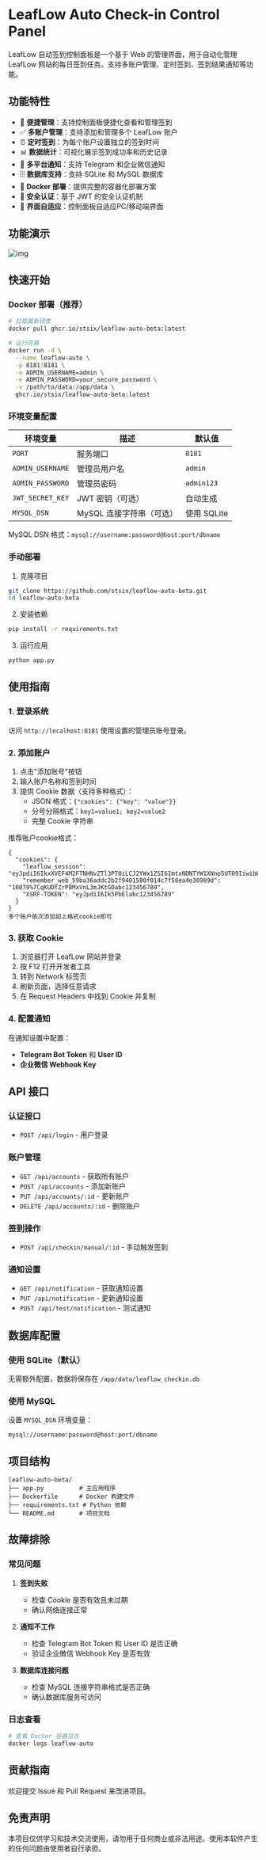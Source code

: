 # LeafLow Auto Check-in Control Panel

LeafLow 自动签到控制面板是一个基于 Web 的管理界面，用于自动化管理 LeafLow 网站的每日签到任务。支持多账户管理、定时签到、签到结果通知等功能。

## 功能特性
- 🚀 **便捷管理**：支持控制面板便捷化查看和管理签到
- ✅ **多账户管理**：支持添加和管理多个 LeafLow 账户
- ⏰ **定时签到**：为每个账户设置独立的签到时间
- 📊 **数据统计**：可视化展示签到成功率和历史记录
- 🔔 **多平台通知**：支持 Telegram 和企业微信通知
- 🗄️ **数据库支持**：支持 SQLite 和 MySQL 数据库
- 🐳 **Docker 部署**：提供完整的容器化部署方案
- 🔐 **安全认证**：基于 JWT 的安全认证机制
- 📱 **界面自适应**：控制面板自适应PC/移动端界面

## 功能演示
![img](https://github.com/erayopen/picx-images-hosting/raw/master/picdemo/1000095468.7eh4gfyxox.png)

## 快速开始

### Docker 部署（推荐）

```bash
# 拉取最新镜像
docker pull ghcr.io/stsix/leaflow-auto-beta:latest

# 运行容器
docker run -d \
  --name leaflow-auto \
  -p 8181:8181 \
  -e ADMIN_USERNAME=admin \
  -e ADMIN_PASSWORD=your_secure_password \
  -v /path/to/data:/app/data \
  ghcr.io/stsix/leaflow-auto-beta:latest
```

### 环境变量配置

| 环境变量 | 描述 | 默认值 |
|---------|------|--------|
| `PORT` | 服务端口 | `8181` |
| `ADMIN_USERNAME` | 管理员用户名 | `admin` |
| `ADMIN_PASSWORD` | 管理员密码 | `admin123` |
| `JWT_SECRET_KEY` | JWT 密钥（可选） | 自动生成 |
| `MYSQL_DSN` | MySQL 连接字符串（可选） | 使用 SQLite |

MySQL DSN 格式：`mysql://username:password@host:port/dbname`

### 手动部署

1. 克隆项目
```bash
git clone https://github.com/stsix/leaflow-auto-beta.git
cd leaflow-auto-beta
```

2. 安装依赖
```bash
pip install -r requirements.txt
```

3. 运行应用
```bash
python app.py
```

## 使用指南

### 1. 登录系统

访问 `http://localhost:8181` 使用设置的管理员账号登录。

### 2. 添加账户

1. 点击"添加账号"按钮
2. 输入账户名称和签到时间
3. 提供 Cookie 数据（支持多种格式）：
   - JSON 格式：`{"cookies": {"key": "value"}}`
   - 分号分隔格式：`key1=value1; key2=value2`
   - 完整 Cookie 字符串
  
推荐账户cookie格式：
```
{
  "cookies": {
    "leaflow_session": "eyJpdiI6IkxXVEF4M2FTNHNvZTl3PT0iLCJ2YWx1ZSI6ImtxNDNTYW1XNnp5UT09IiwibWFjIjoiYzE5ZDA3NTk2ZjdhIn0%3D",
    "remember_web_59ba36addc2b2f9401580f014c7f58ea4e30989d": "10079%7CqKUDfZrP8MxVnL3mJKtGOabc123456789",
    "XSRF-TOKEN": "eyJpdiI6Ik5PbElabc123456789"
  }
}
多个账户依次添加如上格式cookie即可
```

### 3. 获取 Cookie

1. 浏览器打开 LeafLow 网站并登录
2. 按 F12 打开开发者工具
3. 转到 Network 标签页
4. 刷新页面，选择任意请求
5. 在 Request Headers 中找到 Cookie 并复制

### 4. 配置通知

在通知设置中配置：
- **Telegram Bot Token** 和 **User ID**
- **企业微信 Webhook Key**

## API 接口

### 认证接口
- `POST /api/login` - 用户登录

### 账户管理
- `GET /api/accounts` - 获取所有账户
- `POST /api/accounts` - 添加新账户
- `PUT /api/accounts/:id` - 更新账户
- `DELETE /api/accounts/:id` - 删除账户

### 签到操作
- `POST /api/checkin/manual/:id` - 手动触发签到

### 通知设置
- `GET /api/notification` - 获取通知设置
- `PUT /api/notification` - 更新通知设置
- `POST /api/test/notification` - 测试通知

## 数据库配置

### 使用 SQLite（默认）
无需额外配置，数据将保存在 `/app/data/leaflow_checkin.db`

### 使用 MySQL
设置 `MYSQL_DSN` 环境变量：
```
mysql://username:password@host:port/dbname
```

## 项目结构

```
leaflow-auto-beta/
├── app.py          # 主应用程序
├── Dockerfile      # Docker 构建文件
├── requirements.txt # Python 依赖
└── README.md       # 项目文档
```

## 故障排除

### 常见问题

1. **签到失败**
   - 检查 Cookie 是否有效且未过期
   - 确认网络连接正常

2. **通知不工作**
   - 检查 Telegram Bot Token 和 User ID 是否正确
   - 验证企业微信 Webhook Key 是否有效

3. **数据库连接问题**
   - 检查 MySQL 连接字符串格式是否正确
   - 确认数据库服务可访问

### 日志查看

```bash
# 查看 Docker 容器日志
docker logs leaflow-auto
```

## 贡献指南

欢迎提交 Issue 和 Pull Request 来改进项目。

## 免责声明

本项目仅供学习和技术交流使用，请勿用于任何商业或非法用途。使用本软件产生的任何问题由使用者自行承担。
